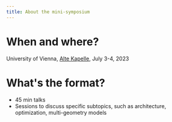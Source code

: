 ```yaml
---
title: About the mini-symposium
---
```


<div class="my-6">
<h1 class="text-2xl mt-3 font-bold text-gray-800">When and where?</h1>
University of Vienna, <a class="underline" href="/location">Alte Kapelle</a>,
July 3-4, 2023
</div>

<div class="my-6">
<h1 class="text-2xl mt-3 font-bold text-gray-800">What's the format?</h1>
<ul>
<li>45 min talks</li>
<li>Sessions to discuss specific subtopics, such as architecture, optimization, multi-geometry models</li>
</ul>
</div>
